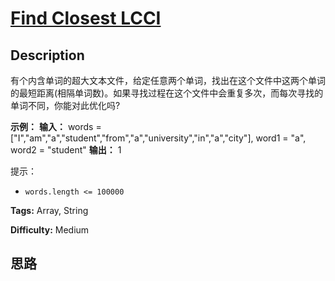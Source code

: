 # [Find Closest LCCI][title]

## Description

有个内含单词的超大文本文件，给定任意两个单词，找出在这个文件中这两个单词的最短距离(相隔单词数)。如果寻找过程在这个文件中会重复多次，而每次寻找的单词不同，你能对此优化吗?

**示例：**
            **输入：** words = ["I","am","a","student","from","a","university","in","a","city"], word1 = "a", word2 = "student"    **输出：** 1

提示：

  * `words.length <= 100000`


**Tags:** Array, String

**Difficulty:** Medium

## 思路

[title]: https://leetcode-cn.com/problems/find-closest-lcci
